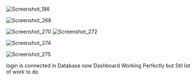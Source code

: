 ![Screenshot_186](https://github.com/user-attachments/assets/22928c2f-4212-4f7d-a7aa-b04d850aa428)

![Screenshot_268](https://github.com/user-attachments/assets/683f741a-20c2-4538-a6d3-92d13db0045c)

![Screenshot_270](https://github.com/user-attachments/assets/8be7cdeb-9047-459f-9009-ce3a267625cb)
![Screenshot_272](https://github.com/user-attachments/assets/6785b6cc-29bb-4aa8-818a-4febf1c155f9)

![Screenshot_274](https://github.com/user-attachments/assets/1656df3b-461f-4c8d-8080-2c27b8d9c28d)

![Screenshot_275](https://github.com/user-attachments/assets/bd640112-986a-4f8f-8286-5c57234d050a)

login is connected in Database now
Dashboard Working Perfectly 
but Stil lot of work to do
